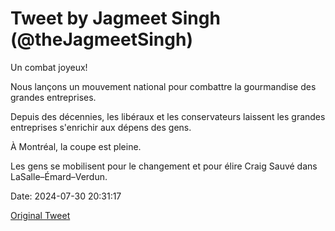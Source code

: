 # Tweet by Jagmeet Singh (@theJagmeetSingh)

Un combat joyeux!

Nous lançons un mouvement national pour combattre la gourmandise des grandes entreprises.

Depuis des décennies, les libéraux et les conservateurs laissent les grandes entreprises s'enrichir aux dépens des gens.

À Montréal, la coupe est pleine.

Les gens se mobilisent pour le changement et pour élire Craig Sauvé dans LaSalle–Émard–Verdun.

Date: 2024-07-30 20:31:17

[Original Tweet](https://x.com/theJagmeetSingh/status/1818383886767808624)
